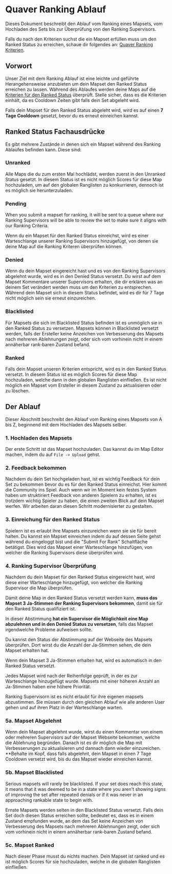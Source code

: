 # Quaver Ranking Ablauf

Dieses Dokument beschreibt den Ablauf vom Ranking eines Mapsets, vom Hochladen des Sets bis zur Überprüfung von den Ranking Supervisors.

Falls du nach den Kriterien suchst die ein Mapset erfüllen muss um den Ranked Status zu erreichen, schaue dir folgendes an: [Quaver Ranking Kriterien](/Ranking/Criteria).

## Vorwort

Unser Ziel mit dem Ranking Ablauf ist eine leichte und geführte Herangehensweise anzubieten um dein Mapset den Ranked Status erreichen zu lassen. Während des Ablaufes werden deine Maps auf die [Kriterien für den Ranked Status](/Ranking/Criteria) überprüft. Stelle sicher, dass es die Kriterien einhält, da es Cooldown Zeiten gibt falls dein Set abgeleht wird.

Falls dein Mapset für den Ranked Status abgeleht wird, wird es auf einen **7 Tage Cooldown** gesetzt, bevor du es erneut einreichen kannst.

## Ranked Status Fachausdrücke

Es gibt mehrere Zustände in denen sich ein Mapset während des Ranking Ablaufes befinden kann. Diese sind:

### Unranked

Alle Maps die du zum ersten Mal hochlädst, werden zuerst in den Unranked Status gesetzt. In diesem Status ist es nicht möglich Scores für diese Map hochzuladen, um auf den globalen Ranglisten zu konkurrieren, dennoch ist es möglich sie herunterzuladen.

### Pending

When you submit a mapset for ranking, it will be sent to a queue where our Ranking Supervisors will be able to review the set to make sure it aligns with our Ranking Criteria. 

Wenn du ein Mapset für den Ranked Status einreichst, wird es einer Warteschlange unserer Ranking Supervisors hinzugefügt, von denen sie deine Map auf die Ranking Kriteren überprüfen können.

### Denied

Wenn du dein Mapset eingereicht hast und es von den Ranking Supervisors abgelehnt wurde, wird es in den Denied Status versetzt. Du wirst auf dem Mapset Kommentare unserer Supervisors erhalten, die dir erklären was an deinem Set verändert werden muss um den Kriterien zu entsprechen. Während dein Mapset sich in diesem Status befindet, wird es dir für 7 Tage nicht möglich sein sie erneut einzureichen.

### Blacklisted

Für Mapsets die sich im Blacklisted Status befinden ist es unmöglich sie in den Ranked Status zu versetzen. Mapsets können in Blacklisted versetzt werden, falls der Ersteller keine Anzeichen von Verbesserung des Mapsets nach mehreren Ablehnungen zeigt, oder sich vom vorhinein nicht in einem annäherbar rank-baren Zustand befand.

### Ranked

Falls dein Mapset unseren Kriterien entspricht, wird es in den Ranked Status versetzt. In diesem Status ist es möglich Scores für diese Map hochzuladen, welche dann in den globalen Ranglisten einfließen. Es ist nicht möglich ein Mapset vom Ersteller in diesem Zustand zu aktualisieren oder zu löschen.

## Der Ablauf

Dieser Abschnitt beschreibt den Ablauf vom Ranking eines Mapsets von A bis Z, beginnend mit dem Hochladen des Mapsets selber.

### 1. Hochladen des Mapsets

Der erste Schritt ist das Mapset hochzuladen. Das kannst du im Map Editor machen, indem du auf `File -> Upload` gehst.

### 2. Feedback bekommen

Nachdem du dein Set hochgeladen hast, ist es wichtig Feedback für dein Set zu bekommen bevor du es für den Ranked Status einreichst. Hier kommt die Community ins Spiel. Auch wenn wir im Moment kein festes System haben um struktiriert Feedback von anderen Spielern zu erhalten, ist es trotzdem wichtig Spieler zu haben, die einen zweiten Blick auf dein Mapset werfen. Wir arbeiten daran diesen Schritt modernisierter zu gestalten.

### 3. Einreichung für den Ranked Status

Spielern ist es erlaubt ihre Mapsets einzureichen wenn sie sie für bereit halten. Du kannst ein Mapset einreichen indem du auf dessen Seite gehst während du eingeloggt bist und die "Submit For Rank" Schaltfläche betätigst. Dies wird das Mapset einer Warteschlange hinzufügen, von welcher die Ranking Supervisors diese überprüfen wird.

### 4. Ranking Supervisor Überprüfung

Nachdem du dein Mapset für den Ranked Status eingereicht hast, wird diese einer Warteschlange hinzugefügt, von welcher die Ranking Supervisor die Map überprüfen.

Damit deine Map in den Ranked Status versetzt werden kann, **muss das Mapset 3 Ja-Stimmen der Ranking Supervisors bekommen**, damit sie für den Ranked Status qualifiziert ist.

In dieser Abstimmung **hat ein Supervisor die Möglichkeit eine Map abzulehnen und in den Denied Status zu versetzen**, falls das Mapset irgendwelche Probleme aufweisen sollte.

Du kannst den Status der Abstimmung auf der Webseite des Mapsets überprüfen. Dort wirst du die Anzahl der Ja-Stimmen sehen, die dein Mapset erhalten hat.

Wenn dein Mapset 3 Ja-Stimmen erhalten hat, wird es automatisch in den Ranked Status versetzt.

Jedes Mapset wird nach der Reihenfolge geprüft, in der es zur Warteschlange hinzugefügt wurde. Mapsets mit einer höheren Anzahl an Ja-Stimmen haben eine höhere Priorität.

Ranking Supervisorn ist es nicht erlaubt für ihre eigenen mapsets abzustimmen. Sie müssen durch den gleichen Ablauf wie alle anderen User gehen und auf ihren Platz in der Warteschlange warten.

### 5a. Mapset Abgelehnt

Wenn dein Mapset abgelehnt wurde, wirst du einen Kommentar von einem oder mehreren Supervisors auf der Mapset Webseite bekommen, welche die Ablehnung begründen. Danach ist es dir möglich die Map mit Verbesserungen zu aktualisieren und dannach dann wieder einzureichen. **Behalte im Kopf, dass falls abgelehnt, dein Mapset in einen 7 Tage Cooldown versetzt wird, bis du das Mapset wieder einreichen kannst.

### 5b. Mapset Blacklisted

Serious mapsets will rarely be blacklisted. If your set does reach this state, it means that it was deemed to be in a state where you aren't showing signs of improving the set after repeated denials or if it was never in an approaching rankable state to begin with. 

Ernste Mapsets werden selten in den Blacklisted Status versetzt. Falls dein Set doch diesen Status erreichen sollte, bedeutet es, dass es in einem Zustand empfunden wurde, an dem das Set keine Anzeichen von Verbesserung des Mapsets nach mehreren Ablehnungen zeigt, oder sich vom vorhinein nicht in einem annäherbar rank-baren Zustand befand.

### 5c. Mapset Ranked

Nach dieser Phase musst du nichts machen. Dein Mapset ist ranked und es ist möglich Scores für sie hochzuladen, welche in die globalen Ranglisten einfließen.
